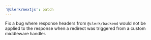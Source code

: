 ```yaml
---
'@clerk/nextjs': patch
---
```


Fix a bug where response headers from `@clerk/backend` would not be applied to the response when a redirect was triggered from a custom middleware handler.
